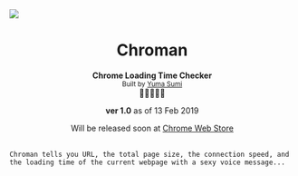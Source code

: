 <div bgcolor="black">
    <img src="./img/chromanTileIconOrigin.png" align="center">
    <h1 align="center" >Chroman</h1>
    <div align="center">
        <div>
            <strong>Chrome Loading Time Checker</strong>
        </div>
        <sub>Built by 
            <a href="https://github.com/y-yeah">Yuma Sumi</a>
        </sub>
    </div>
    <div align="center">👻👻👻👻👻</div>
    <div align="center">
        <p><strong>ver 1.0</strong> as of 13 Feb 2019</p>
        <div >
        Will be released soon at 
            <a href="#">Chrome Web Store</a>
        </div>
    </div>
    <br/>
    
    Chroman tells you URL, the total page size, the connection speed, and the loading time of the current webpage with a sexy voice message...

</div>
